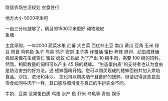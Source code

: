 隐居农场生活规划 衣食住行


地方大小 5000平米吧

一亩三分地就够了，俩目的1500平米更好
动物地皮  
鱼塘


主食采购，一年2000
蔬菜水果 红薯 大白菜 
西红柿土豆 南瓜 黄瓜 豆角
玉米 绿豆
肉食
鸡鸭鱼  兔子
鸟类 鸽子 安崇
虫子类  炸蚕蛹 蜜粉 养蜂
蜂卵、幼虫或蜂蛹尝起来像花生或杏仁
蜜蚁 蚂蚁 红蚂蚁
为了产出 10 磅牛肉，需要 100 磅的饲料。然而，相同数量的饲料可以产出 45 磅的蟋蟀。
“生态蛋白质”的支持者也认为食虫是防治害虫的好方法。通
蟋蟀面粉开始。您可以购买现成的蟋蟀面粉并加入烘培食品、沙拉、浓汤和冰沙。
您也可以购买晒干且备好的蟋蟀。但请记得这些昆虫零食如同牛肉干一样，其口感与顺滑度与真正的牛排完全不同。

牛奶、豆类 坚果蛋白质 鸡蛋
水产 鱼  虾米 乌龟等 青蛙
娱乐

